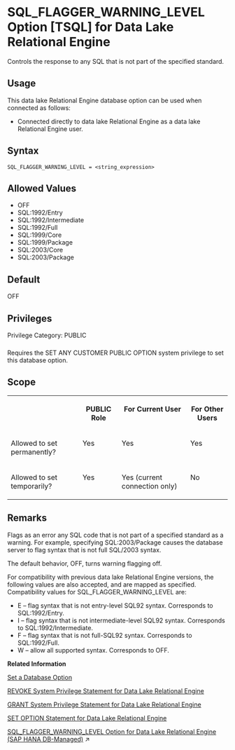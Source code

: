 <!-- loioa6569c9384f210158c51a77b49a3bc20 -->

# SQL\_FLAGGER\_WARNING\_LEVEL Option \[TSQL\] for Data Lake Relational Engine

Controls the response to any SQL that is not part of the specified standard.



<a name="loioa6569c9384f210158c51a77b49a3bc20__section_fq2_gpq_znb"/>

## Usage

This data lake Relational Engine database option can be used when connected as follows:

-   Connected directly to data lake Relational Engine as a data lake Relational Engine user.



<a name="loioa6569c9384f210158c51a77b49a3bc20__sql_flagger_warning_syntax1"/>

## Syntax

```
SQL_FLAGGER_WARNING_LEVEL = <string_expression>
```



<a name="loioa6569c9384f210158c51a77b49a3bc20__sql_flagger_warning_values1"/>

## Allowed Values

-   OFF
-   SQL:1992/Entry
-   SQL:1992/Intermediate
-   SQL:1992/Full
-   SQL:1999/Core
-   SQL:1999/Package
-   SQL:2003/Core
-   SQL:2003/Package



<a name="loioa6569c9384f210158c51a77b49a3bc20__sql_flagger_warning_default1"/>

## Default

OFF



<a name="loioa6569c9384f210158c51a77b49a3bc20__sql_flagger_warning_priv1"/>

## Privileges

Privilege Category: PUBLIC



### 

Requires the SET ANY CUSTOMER PUBLIC OPTION system privilege to set this database option.



<a name="loioa6569c9384f210158c51a77b49a3bc20__sql_flagger_warning_scope1"/>

## Scope


<table>
<tr>
<th valign="top">

 

</th>
<th valign="top">

PUBLIC Role

</th>
<th valign="top">

For Current User

</th>
<th valign="top">

For Other Users

</th>
</tr>
<tr>
<td valign="top">

Allowed to set permanently?

</td>
<td valign="top">

Yes

</td>
<td valign="top">

Yes

</td>
<td valign="top">

Yes

</td>
</tr>
<tr>
<td valign="top">

Allowed to set temporarily?

</td>
<td valign="top">

Yes

</td>
<td valign="top">

Yes \(current connection only\)

</td>
<td valign="top">

No

</td>
</tr>
</table>



<a name="loioa6569c9384f210158c51a77b49a3bc20__sql_flagger_warning_remarks1"/>

## Remarks

Flags as an error any SQL code that is not part of a specified standard as a warning. For example, specifying SQL:2003/Package causes the database server to flag syntax that is not full SQL/2003 syntax.

The default behavior, OFF, turns warning flagging off.

For compatibility with previous data lake Relational Engine versions, the following values are also accepted, and are mapped as specified. Compatibility values for SQL\_FLAGGER\_WARNING\_LEVEL are:

-   E – flag syntax that is not entry-level SQL92 syntax. Corresponds to SQL:1992/Entry.
-   I – flag syntax that is not intermediate-level SQL92 syntax. Corresponds to SQL:1992/Intermediate.
-   F – flag syntax that is not full-SQL92 syntax. Corresponds to SQL:1992/Full.
-   W – allow all supported syntax. Corresponds to OFF.

**Related Information**  


[Set a Database Option](set-a-database-option-0dcb893.md "You set options with the SET OPTION statement.")

[REVOKE System Privilege Statement for Data Lake Relational Engine](../080-sql-statements/revoke-system-privilege-statement-for-data-lake-relational-engine-a3eadda.md "Removes specific system privileges from specific users and the right to administer the privilege.")

[GRANT System Privilege Statement for Data Lake Relational Engine](../080-sql-statements/grant-system-privilege-statement-for-data-lake-relational-engine-a3dfcb0.md "Grants specific system privileges to users or roles, with or without administrative rights.")

[SET OPTION Statement for Data Lake Relational Engine](../080-sql-statements/set-option-statement-for-data-lake-relational-engine-a625da7.md "Changes options that affect the behavior of the database and its compatibility with Transact-SQL. Setting the value of an option can change the behavior for all users or an individual user, in either a temporary or permanent scope.")

[SQL_FLAGGER_WARNING_LEVEL Option for Data Lake Relational Engine (SAP HANA DB-Managed)](https://help.sap.com/viewer/a898e08b84f21015969fa437e89860c8/2024_3_QRC/en-US/63825e7a03534b5ca6f606ebf42ff67b.html "Controls the response to any SQL that is not part of the specified standard.") :arrow_upper_right:

